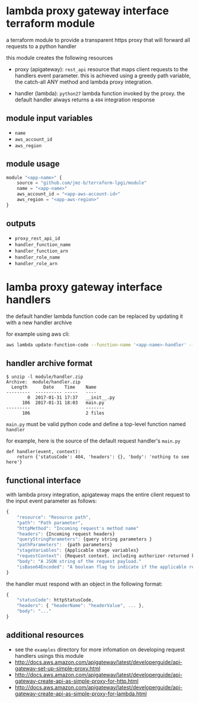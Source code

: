 lambda proxy gateway interface terraform module
===============================================

a terraform module to provide a transparent https proxy that will forward all
requests to a python handler

this module creates the following resources

 - proxy (apigateway): `rest_api` resource that maps client requests to the
  handlers event parameter. this is achieved using a greedy path variable, the
  catch-all ANY method and lambda proxy integration.

 - handler (lambda): `python27` lambda function invoked by the proxy. the
  default handler always returns a `404` integration response

module input variables
----------------------

 - `name`
 - `aws_account_id`
 - `aws_region`

module usage
------------

```js
module "<app-name>" {
	source = "github.com/jmz-b/terraform-lpgi/module"
	name = "<app-name>"
	aws_account_id = "<app-aws-account-id>"
	aws_region = "<app-aws-region>"
}
```

outputs
-------

 - `proxy_rest_api_id`
 - `handler_function_name`
 - `handler_function_arn`
 - `handler_role_name`
 - `handler_role_arn`

lamba proxy gateway interface handlers
======================================

the default handler lambda function code can be replaced by updating it with a
new handler archive

for example using aws cli:

```sh
aws lambda update-function-code --function-name '<app-name>-handler' --zip-file 'fileb://<app-handler>.zip'
```

handler archive format
----------------------

```
$ unzip -l module/handler.zip
Archive:  module/handler.zip
  Length      Date    Time    Name
---------  ---------- -----   ----
        0  2017-01-31 17:37   __init__.py
      106  2017-01-31 18:03   main.py
---------                     -------
      106                     2 files

```

`main.py` must be valid python code and define a top-level function named
`handler`

for example, here is the source of the default request handler's `main.py`

```
def handler(event, context):
    return {'statusCode': 404, 'headers': {}, 'body': 'nothing to see here'}
```

functional interface
--------------------

with lambda proxy integration, apigateway maps the entire client request to
the input event parameter as follows:

```js
{
	"resource": "Resource path",
	"path": "Path parameter",
	"httpMethod": "Incoming request's method name"
	"headers": {Incoming request headers}
	"queryStringParameters": {query string parameters }
	"pathParameters":  {path parameters}
	"stageVariables": {Applicable stage variables}
	"requestContext": {Request context, including authorizer-returned key-value pairs}
	"body": "A JSON string of the request payload."
	"isBase64Encoded": "A boolean flag to indicate if the applicable request payload is Base64-encode"
}

```

the handler must respond with an object in the following format:

```js
{
	"statusCode": httpStatusCode,
	"headers": { "headerName": "headerValue", ... },
	"body": "..."
}
```

additional resources
--------------------

 - see the `examples` directory for more infomation on developing request
   handlers usings this module
 - http://docs.aws.amazon.com/apigateway/latest/developerguide/api-gateway-set-up-simple-proxy.html
 - http://docs.aws.amazon.com/apigateway/latest/developerguide/api-gateway-create-api-as-simple-proxy-for-http.html
 - http://docs.aws.amazon.com/apigateway/latest/developerguide/api-gateway-create-api-as-simple-proxy-for-lambda.html
